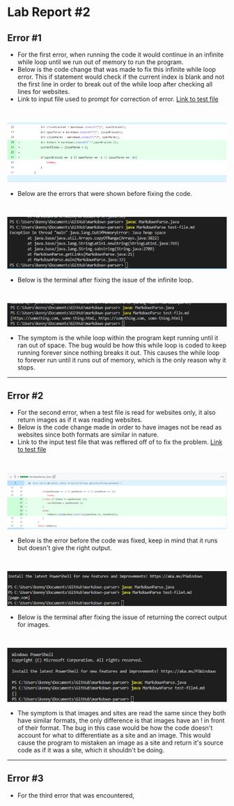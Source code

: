 # Lab Report #2

## Error #1
* For the first error, when running the code it would continue in an infinite while loop until we run out of memory to run the program.
* Below is the code change that was made to fix this infinite while loop error. This if statement would check if the current index is blank and not the first line in order to break out of the while loop after checking all lines for websites.
* Link to input file used to prompt for correction of error. [Link to test file](https://github.com/redagent750/markdown-parser/blob/main/test-file.md)
<br/>

![Image](error1codechange.png)

* Below are the errors that were shown before fixing the code.
<br/>

![Image](terminal1error.png)

* Below is the terminal after fixing the issue of the infinite loop.
<br/>

![Image](error1fixed.png)

* The symptom is the while loop within the program kept running until it ran out of space. The bug would be how this while loop is coded to keep running forever since nothing breaks it out. This causes the while loop to forever run until it runs out of memory, which is the only reason why it stops. 

---
## Error #2
* For the second error, when a test file is read for websites only, it also return images as if it was reading websites.
* Below is the code change made in order to have images not be read as websites since both formats are similar in nature.
* Link to the input test file that was reffered off of to fix the problem. [Link to test file](https://github.com/redagent750/markdown-parser/blob/main/test-file4.md)
<br/>

![Image](codefix2.png)

* Below is the error before the code was fixed, keep in mind that it runs but doesn't give the right output.
<br/>

![Image](error2terminal.png)

* Below is the terminal after fixing the issue of returning the correct output for images.
<br/>

![Image](testfile4fixed.png)

* The symptom is that images and sites are read the same since they both have similar formats, the only difference is that images have an ! in front of their format. The bug in this case would be how the code doesn't account for what to differentiate as a site and an image. This would cause the program to mistaken an image as a site and return it's source code as if it was a site, which it shouldn't be doing.

---

## Error #3
* For the third error that was encountered, 